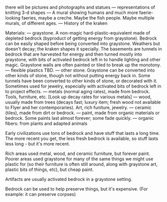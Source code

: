 
there will be pictures and photographs and statues
— representations of knitting 3-d shapes
— A mural showing humans and much more faerie-looking faeries, maybe a creche. Maybe the fish people. Maybe multiple murals, of different ages.
— History of the kraken

Materials: 
— graystone. A non-magic hard-plastic-equivalent made of depleted bedrock (byproduct of getting energy from graystone). Bedrock can be easily shaped before being converted into graystone. Weathers but doesn't decay; the kraken shapes it specially. The basements are tunnels in bedrock that are harvested for energy and then turned mostly into graystone, with bits of activated bedrock left in to handle lighting and other magic. Graystone walls are often painted or tiled to break up the monotony. 
— flexible plastics TBD. 
— other stone. Graystone can be converted into other kinds of stone, though not without putting energy back in. Some tunnels have been converted to other kinds of stone, or decorated with it. Sometimes used for jewelry, especially with activated bits of bedrock left in to project effects. 
— metals (normal aging rates), made from bedrock. Tools, furniture, etc. [Look up decay rates for various metals]
— wood, usually made from trees (decays fast; luxury item; fresh wood not available to Flyer and her contemporaries). Art, rich funiture, jewelry. 
— ceramic (tiles), made from dirt or bedrock.
— paint, made from organic materials or bedrock. Some paints last almost forever; some fade quickly. 
— organic fibers: from plants and adapted animals

Early civilizations use tons of bedrock and have stuff that lasts a long time. The more recent you get, the less fresh bedrock is available, so stuff lasts less long - but it's more recent. 

Rich areas used metal, wood, and ceramic furniture, but forever paint. Poorer areas used graystone for many of the same things we might use plastic for (so their furniture is often still around, along with graystone art, plastic bits of things, etc), but cheap paint. 

Artifacts are usually activated bedrock in a graystone setting. 

Bedrock can be used to help preserve things, but it's expensive. (For example: it can preserve corpses)

